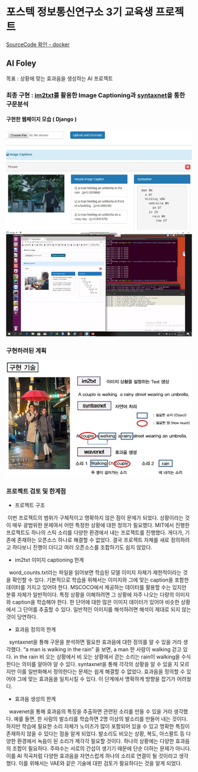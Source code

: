 # 포스텍 정보통신연구소 3기 교육생 프로젝트

[SourceCode 확인 - docker ](https://hub.docker.com/r/yahwang/foley/)

## AI Foley

목표 : 상황에 맞는 효과음을 생성하는 AI 프로젝트

### 최종 구현 : [im2txt](https://github.com/tensorflow/models/tree/master/research/im2txt)를 활용한 Image Captioning과 [syntaxnet](https://github.com/tensorflow/models/tree/master/research/syntaxnet)을 통한 구문분석

#### 구현한 웹페이지 모습 ( Django )

<img src="./img/foley_django.jpg" width="700px" alt="foley_django">

<img src="./img/foley_video.gif" width="700px" alt="foley_video">

### 구현하려된 계획

<img src="./img/objective.jpg" width="700px" alt="objective">

### 프로젝트 검토 및 한계점

- 프로젝트 구조

&nbsp;이번 프로젝트의 범위가 구체적이고 명확하지 않은 점이 문제가 되었다. 상황이라는 것이 매우 광범위한 문제여서 어떤 특정한 상황에 대한 정의가 필요했다. MIT에서 진행한 프로젝트도 하나의 스틱 소리를 다양한 환경에서 내는 프로젝트를 진행했다. 게다가, 기존에 존재하는 오픈소스 하나로 해결할 수 없었다. 결국 프로젝트 자체를 새로 정의하려고 하다보니 진행이 더디고 여러 오픈소스를 조합하기도 쉽지 않았다. 

- im2txt 이미지 captioning 한계

&nbsp;&nbsp;word_counts.txt라는 파일을 읽어보면 학습된 모델 이미지 자체가 제한적이라는 것을 확인할 수 있다. 기본적으로 학습을 위해서는 이미지와 그에 맞는 caption을 포함한 데이터를 가지고 있어야 한다. MSCOCO에서 제공하는 데이터를 활용할 수는 있지만 분류 자체가 일반적이다. 특정 상황을 이해하려면 그 상황에 자주 나오는 
다량의 이미지와 caption을 학습해야 한다. 한 단어에 대한 많은 이미지 데이터가 있어야 비슷한 상황에서 그 단어를 추출할 수 있다. 일반적인 이미지를 해석하려면 해석이 제대로 되지 않는 것이 당연하다. 

- 효과음 정의의 한계

&nbsp;&nbsp;syntaxnet을 통해 구문을 분석하면 필요한 효과음에 대한 정의를 알 수 있을 거라 생각했다. 
“a man is walking in the rain” 을 보면, a man 한 사람이 walking 걷고 있다. in the rain 비 오는 상황에서
비 오는 상황에서 걷는 소리는 rain이 walking을 수식한다는 의미를 알아야 알 수 있다. syntaxnet을 통해 각각의 상황을 알 수 있을 지 모르지만 이를 일반화해서 정의한다는 문제는 쉽게 해결할 수 없었다. 효과음을 정의할 수 있어야 그에 맞는 효과음을 일치시킬 수 있다. 이 단계에서 명확하게 방향을 잡기가 어려웠다.  

- 효과음 생성의 한계

&nbsp;&nbsp;wavenet을 통해 효과음의 특징을 추출하면 관련된 소리를 만들 수 있을 거라 생각했다. 예를 들면, 한 사람의 발소리를 학습하면 2명 이상의 발소리를 만들어 내는 것이다. 하지만 학습에 필요한 소리 자체가 노이즈가 많이 포함되어 있을 수 있고 명확한 특징이 존재하지 않을 수 있다는 점을 알게 되었다. 발소리도 비오는 상황, 복도, 아스팔트 등 다양한 환경에서 녹음이 된 소리가 제각각 필요할 것이다. 하나의 상황에는 다양한 효과음의 조합이 필요하다. 주파수는 서로의 간섭이 생기기 때문에 단순 더하는 문제가 아니다. 이를 AI 작곡처럼 다양한 효과음을 자연스럽게 하나의 소리로 연결이 될 것이라고 생각했다. 이를 위해서는 VAE와 같은 기술에 대한 검토가 필요하다는 것을 알게 되었다.


